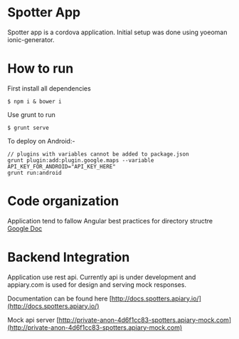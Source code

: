 Spotter App
===========
Spotter app is a cordova application. Initial setup was done using yoeoman ionic-generator. 

How to run 
===========
First install all dependencies

    $ npm i & bower i
 
Use grunt to run 

    $ grunt serve

To deploy on Android:-
	
	// plugins with variables cannot be added to package.json
	grunt plugin:add:plugin.google.maps --variable API_KEY_FOR_ANDROID="API_KEY_HERE"	
	grunt run:android
   
Code organization
=================
Application tend to fallow Angular best practices for directory structre [Google Doc](https://docs.google.com/document/d/1XXMvReO8-Awi1EZXAXS4PzDzdNvV6pGcuaF4Q9821Es/pub)

Backend Integration
===================

Application use rest api. Currently api is under development and appiary.com is used for design and serving mock responses. 

Documentation can be found here [http://docs.spotters.apiary.io/](http://docs.spotters.apiary.io/)

Mock api server [http://private-anon-4d6f1cc83-spotters.apiary-mock.com](http://private-anon-4d6f1cc83-spotters.apiary-mock.com)





   
